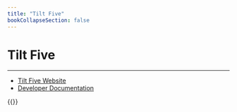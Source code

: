 ```yaml
---
title: "Tilt Five"
bookCollapseSection: false
---   
```


# Tilt Five

---

- [Tilt Five Website](https://www.tiltfive.com/)
- [Developer Documentation](https://docs.tiltfive.com/)

{{<youtube kTdM_MXs-ug>}}